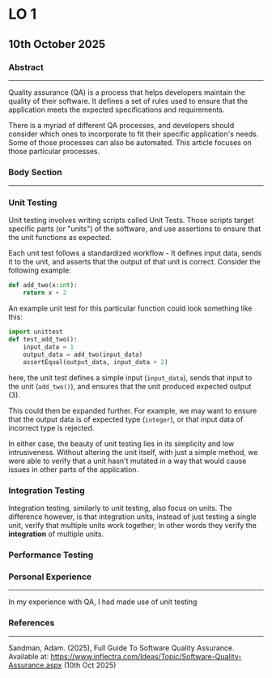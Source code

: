 # LO 1

## 10th October 2025

### Abstract

----------------------------------------------

Quality assurance (QA) is a process that helps developers maintain the quality of their software. It defines a set of rules used to ensure that the application meets the expected specifications and requirements.

There is a myriad of different QA processes, and developers should consider which ones to incorporate to fit their specific application's needs. Some of those processes can also be automated. This article focuses on those particular processes.

### Body Section

----------------------------------------------

### Unit Testing

Unit testing involves writing scripts called Unit Tests. Those scripts target specific parts (or "units") of the software, and use assertions to ensure that the unit functions as expected.

Each unit test follows a standardized workflow - It defines input data, sends it to the unit, and asserts that the output of that unit is correct. Consider the following example:

```python
def add_two(x:int):
    return x + 2
```

An example unit test for this particular function could look something like this:

```python
import unittest
def test_add_two():
    input_data = 1
    output_data = add_two(input_data)
    assertEqual(output_data, input_data + 2)
```

here, the unit test defines a simple input (`input_data`), sends that input to the unit (`add_two()`), and ensures that the unit produced expected output (3). 

This could then be expanded further. For example, we may want to ensure that the output data is of expected type (`integer`), or that input data of incorrect type is rejected.

In either case, the beauty of unit testing lies in its simplicity and low intrusiveness. Without altering the unit itself, with just a simple method, we were able to verify that a unit hasn't mutated in a way that would cause issues in other parts of the application. 



### Integration Testing

Integration testing, similarly to unit testing, also focus on units. The difference however, is that integration units, instead of just testing a single unit, verify that multiple units work together; In other words they verify the **integration** of multiple units.



### Performance Testing



### Personal Experience

----------------------------------------------

In my experience with QA, I had made use of unit testing

### References

----------------------------------------------

Sandman, Adam. (2025), Full Guide To Software Quality Assurance. Available at: https://www.inflectra.com/Ideas/Topic/Software-Quality-Assurance.aspx (10th Oct 2025)




